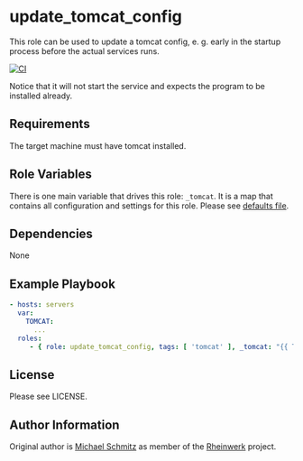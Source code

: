 update_tomcat_config
=========

This role can be used to update a tomcat config, e. g. early in the
startup process before the actual services runs.

[![CI](https://github.com/Rheinwerk/ansible-role-update_tomcat_config/actions/workflows/ci.yml/badge.svg)](https://github.com/Rheinwerk/ansible-role-update_tomcat_config/workflows/ci.yml)

Notice that it will not start the service and expects the program to be
installed already.

Requirements
------------

The target machine must have tomcat installed.

Role Variables
--------------

There is one main variable that drives this role: `_tomcat`. It is a map that contains all configuration and settings for this role.
Please see [defaults file][defaults].

[defaults]: defaults/main.yml

Dependencies
------------

None

Example Playbook
----------------

```yaml
- hosts: servers
  var:
    TOMCAT:
      ...
  roles:
     - { role: update_tomcat_config, tags: [ 'tomcat' ], _tomcat: "{{ TOMCAT }}" }

```

License
-------

Please see LICENSE.

Author Information
------------------

Original author is [Michael Schmitz](https://github.com/eifelmicha) as member of the [Rheinwerk](https://github.com/Rheinwerk) project.
